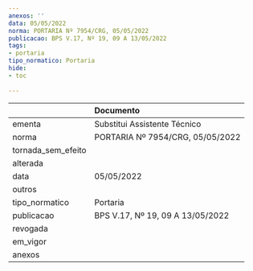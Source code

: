 ```yaml
---
anexos: ''
data: 05/05/2022
norma: PORTARIA Nº 7954/CRG, 05/05/2022
publicacao: BPS V.17, Nº 19, 09 A 13/05/2022
tags:
- portaria
tipo_normatico: Portaria
hide: 
- toc 
 
---
```


|                    | Documento                        |
|:-------------------|:---------------------------------|
| ementa             | Substitui Assistente Técnico     |
| norma              | PORTARIA Nº 7954/CRG, 05/05/2022 |
| tornada_sem_efeito |                                  |
| alterada           |                                  |
| data               | 05/05/2022                       |
| outros             |                                  |
| tipo_normatico     | Portaria                         |
| publicacao         | BPS V.17, Nº 19, 09 A 13/05/2022 |
| revogada           |                                  |
| em_vigor           |                                  |
| anexos             |                                  |